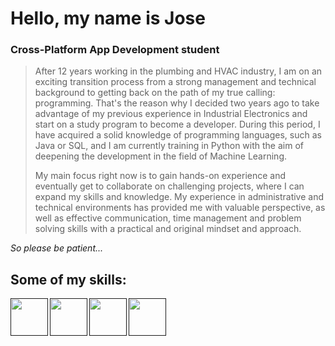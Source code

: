 # Hello, my name is Jose
### Cross-Platform App Development student
> After 12 years working in the plumbing and HVAC industry, I am on an exciting transition process from a strong management and technical background to getting back on the path of my true calling: programming. That's the reason why I decided two years ago to take advantage of my previous experience in Industrial Electronics and start on a study program to become a developer. During this period, I have acquired a solid knowledge of programming languages, such as Java or SQL, and I am currently training in Python with the aim of deepening the development in the field of Machine Learning.
>
>My main focus right now is to gain hands-on experience and eventually get to collaborate on challenging projects, where I can expand my skills and knowledge. My experience in administrative and technical environments has provided me with valuable perspective, as well as effective communication, time management and problem solving skills with a practical and original mindset and approach.
> 
 *So please be patient...*
### 
## Some of my skills:

<a href="" target="_blank"><img src="https://user-images.githubusercontent.com/59387768/150323993-1b01d111-e8dc-4137-9ab4-1be879f408b7.png" height="60" align="left"/></a>
<a href="" target="_blank"><img src="https://user-images.githubusercontent.com/59387768/150323826-ae40ab54-f9a8-4391-9ddd-c7bb5153788a.png" height="60" align="left"/></a>
<a href="" target="_blank"><img src="https://cdn.jsdelivr.net/gh/devicons/devicon/icons/html5/html5-original.svg" height="60" align="left"/></a>
<a href="" target="_blank"><img src="https://github.com/izhim/izhim/assets/59387768/d53d086f-c0be-4e51-b339-3d8e249dec7f" height="60" align="left"/></a>
